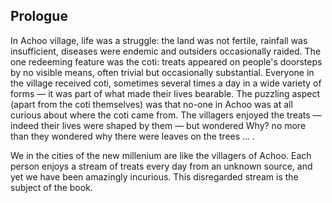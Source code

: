 ## Prologue 
In Achoo village, life was a struggle: the land was not fertile, rainfall was insufficient, diseases were endemic and outsiders occasionally raided. The one redeeming feature was the coti: treats appeared on people's doorsteps by no visible means, often trivial but occasionally substantial. Everyone in the village received coti, sometimes several times a day in a wide variety of forms &mdash; it was part of what made their lives bearable. The puzzling aspect (apart from the coti themselves) was that no-one in Achoo was at all curious about where the coti came from. The villagers enjoyed the treats &mdash; indeed their lives were shaped by them &mdash; but wondered Why? no more than they wondered why there were leaves on the trees ... .

We in the cities of the new millenium are like the villagers of Achoo. Each person enjoys a stream of treats every day from an unknown source, and yet we have been amazingly incurious. This disregarded stream is the subject of the book. 
